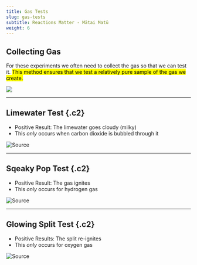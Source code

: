 ```yaml
---
title: Gas Tests
slug: gas-tests
subtitle: Reactions Matter - Mātai Matū
weight: 6
---
```


## Collecting Gas

For these experiments we often need to collect the gas so that we can test it. <mark>This method ensures that we test a relatively pure sample of the gas we create.</mark>

![](../assets/collecting-gas.png)

---

## Limewater Test {.c2}

- Positive Result: The limewater goes cloudy (milky)
- This _only_ occurs when carbon dioxide is bubbled through it

![[Source](https://www.quora.com/Limewater-turns-milky-when-CO2-is-passed-through-it-but-it-becomes-transparent-again-when-we-continue-to-pass-CO2-through-it-explain)](https://external-content.duckduckgo.com/iu/?u=https%3A%2F%2Fqph.fs.quoracdn.net%2Fmain-qimg-cad10798de5bf54d6b2ae432c831b898&f=1&nofb=1)

---

## Sqeaky Pop Test {.c2}

- Positive Result: The gas ignites
- This _only_ occurs for hydrogen gas

![[Source](https://www.elevise.co.uk/uploads/9/8/0/2/98021560/published/screenshot-2020-12-31-at-13-12-59.png?1609420399)](https://www.elevise.co.uk/uploads/9/8/0/2/98021560/published/screenshot-2020-12-31-at-13-12-59.png?1609420399)

---

## Glowing Split Test {.c2}

- Positive Results: The split re-ignites
- This _only_ occurs for oxygen gas

![[Source](https://www.elevise.co.uk/gac8c.html)](https://external-content.duckduckgo.com/iu/?u=https%3A%2F%2Fwww.elevise.co.uk%2Fuploads%2F9%2F8%2F0%2F2%2F98021560%2Fpublished%2Fscreenshot-2020-12-31-at-13-03-36.png%3F1609419960&f=1&nofb=1)